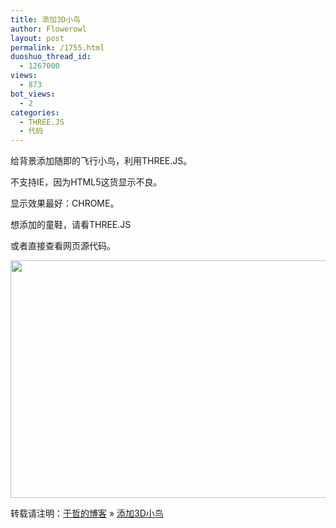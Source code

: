 ```yaml
---
title: 添加3D小鸟
author: Flowerowl
layout: post
permalink: /1755.html
duoshuo_thread_id:
  - 1267000
views:
  - 873
bot_views:
  - 2
categories:
  - THREE.JS
  - 代码
---
```

给背景添加随即的飞行小鸟，利用THREE.JS。

不支持IE，因为HTML5这货显示不良。

显示效果最好：CHROME。

想添加的童鞋，请看THREE.JS

或者直接查看网页源代码。

[<img class="aligncenter size-full wp-image-1756" title="Bird" src="http://lazynight.me/wp-content/uploads/2012/04/Bird.gif" alt="" width="530" height="380" />][1]

转载请注明：[于哲的博客][2] &raquo; [添加3D小鸟][3]

 [1]: http://lazynight.me/wp-content/uploads/2012/04/Bird.gif
 [2]: http://lazynight.me
 [3]: http://lazynight.me/1755.html